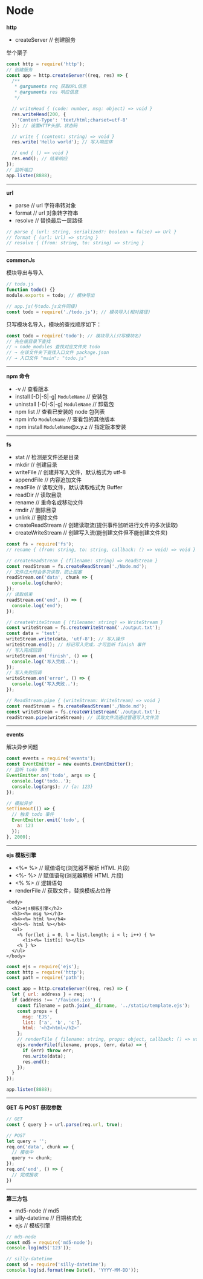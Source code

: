# Node

**http**

- createServer // 创建服务

举个栗子

```js
const http = require('http');
// 创建服务
const app = http.createServer((req, res) => {
  /**
   * @arguments req 获取URL信息
   * @arguments res 响应信息
   */

  // writeHead { (code: number, msg: object) => void }
  res.writeHead(200, {
    'Content-Type': 'text/html;charset=utf-8'
  }); // 设置HTTP头部，状态码

  // write { (content: string) => void }
  res.write('Hello world'); // 写入响应体

  // end { () => void }
  res.end(); // 结束响应
});
// 监听端口
app.listen(8888);
```

---

**url**

- parse // url 字符串转对象
- format // url 对象转字符串
- resolve // 替换最后一层路径

```js
// parse { (url: string, serialized?: boolean = false) => Url }
// format { (url: Url) => string }
// resolve { (from: string, to: string) => string }
```

---

**commonJs**

模块导出与导入

```js
// todo.js
function todo() {}
module.exports = todo; // 模块导出

// app.js(与todo.js文件同级)
const todo = require('./todo.js'); // 模块导入(相对路径)
```

只写模块名导入，模块的查找顺序如下：

```js
const todo = require('todo'); // 模块导入(只写模块名)
// 先在根目录下查找
// → node_modules 查找对应文件夹 todo
// → 在该文件夹下查找入口文件 package.json
// → 入口文件 "main": "todo.js"
```

---

**npm 命令**

- -v // 查看版本
- install [-D|-S|-g] `ModuleName` // 安装包
- uninstall [-D|-S|-g] `ModuleName` // 卸载包
- npm list // 查看已安装的 node 包列表
- npm info `ModuleName` // 查看包的其他版本
- npm install `ModuleName`@x.y.z // 指定版本安装

---

**fs**

- stat // 检测是文件还是目录
- mkdir // 创建目录
- writeFile // 创建并写入文件，默认格式为 utf-8
- appendFile // 内容追加文件
- readFile // 读取文件，默认读取格式为 Buffer
- readDir // 读取目录
- rename // 重命名或移动文件
- rmdir // 删除目录
- unlink // 删除文件
- createReadStream // 创建读取流(提供事件监听进行文件的多次读取)
- createWriteStream // 创建写入流(能创建文件但不能创建文件夹)

```js
const fs = require('fs');
// rename { (from: string, to: string, callback: () => void) => void }

// createReadStream { (filename: string) => ReadStream }
const readStream = fs.createReadStream('./Node.md');
// 文件过大时会多次读取，防止阻塞
readStream.on('data', chunk => {
  console.log(chunk);
});
// 读取结束
readStream.on('end', () => {
  console.log('end');
});

// createWriteStream { (filename: string) => WriteStream }
const writeStream = fs.createWriteStream('./output.txt');
const data = 'test';
writeStream.write(data, 'utf-8'); // 写入操作
writeStream.end(); // 标记写入完成，才可监听 finish 事件
// 写入完成回调
writeStream.on('finish', () => {
  console.log('写入完成..');
});
// 写入失败回调
writeStream.on('error', () => {
  console.log('写入失败..');
});

// ReadStream.pipe { (writeStream: WriteStream) => void }
const readStream = fs.createReadStream('./Node.md');
const writeStream = fs.createWriteStream('./output.txt');
readStream.pipe(writeStream); // 读取文件流通过管道写入文件流
```

---

**events**

解决异步问题

```js
const events = require('events');
const EventEmitter = new events.EventEmitter();
// 监听 todo 事件
EventEmitter.on('todo', args => {
  console.log('todo..');
  console.log(args); // {a: 123}
});

// 模拟异步
setTimeout(() => {
  // 触发 todo 事件
  EventEmitter.emit('todo', {
    a: 123
  });
}, 2000);
```

---

**ejs 模板引擎**

- <%= %> // 赋值语句(浏览器不解析 HTML 片段)
- <%- %> // 赋值语句(浏览器解析 HTML 片段)
- <% %> // 逻辑语句
- renderFile // 获取文件，替换模板占位符

```ejs
<body>
  <h2>ejs模板引擎</h2>
  <h3><%= msg %></h3>
  <h4><%= html %></h4>
  <h4><%- html %></h4>
  <ul>
    <% for(let i = 0, l = list.length; i < l; i++) { %>
      <li><%= list[i] %></li>
    <% } %>
  </ul>
</body>
```

```js
const ejs = require('ejs');
const http = require('http');
const path = require('path');

const app = http.createServer((req, res) => {
  let { url: address } = req;
  if (address !== '/favicon.ico') {
    const filename = path.join(__dirname, '../static/template.ejs');
    const props = {
      msg: 'EJS',
      list: ['a', 'b', 'c'],
      html: '<h2>html</h2>'
    };
    // renderFile { filename: string, props: object, callback: () => void => void }
    ejs.renderFile(filename, props, (err, data) => {
      if (err) throw err;
      res.write(data);
      res.end();
    });
  }
});

app.listen(8888);
```

---

**GET 与 POST 获取参数**

```js
// GET
const { query } = url.parse(req.url, true);

// POST
let query = '';
req.on('data', chunk => {
  // 接收中
  query += chunk;
});
req.on('end', () => {
  // 完成接收
})
```

---

**第三方包**

- md5-node // md5
- silly-datetime // 日期格式化
- ejs // 模板引擎

```js
// md5-node
const md5 = require('md5-node');
console.log(md5('123'));

// silly-datetime
const sd = require('silly-datetime');
console.log(sd.format(new Date(), 'YYYY-MM-DD'));
```
